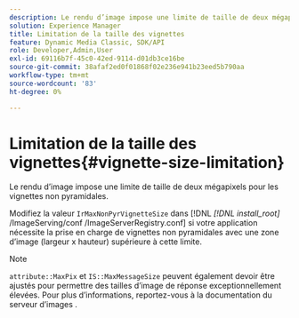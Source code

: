 ```yaml
---
description: Le rendu d’image impose une limite de taille de deux mégapixels pour les vignettes non pyramidales.
solution: Experience Manager
title: Limitation de la taille des vignettes
feature: Dynamic Media Classic, SDK/API
role: Developer,Admin,User
exl-id: 69116b7f-45c0-42ed-9114-d01db3ce16be
source-git-commit: 38afaf2ed0f01868f02e236e941b23eed5b790aa
workflow-type: tm+mt
source-wordcount: '83'
ht-degree: 0%

---
```


# Limitation de la taille des vignettes{#vignette-size-limitation}

Le rendu d’image impose une limite de taille de deux mégapixels pour les vignettes non pyramidales.

Modifiez la valeur `IrMaxNonPyrVignetteSize` dans [!DNL *[!DNL install_root]* /ImageServing/conf /ImageServerRegistry.conf] si votre application nécessite la prise en charge de vignettes non pyramidales avec une zone d’image (largeur x hauteur) supérieure à cette limite.

>[!NOTE]
>
>`attribute::MaxPix` et  `IS::MaxMessageSize` peuvent également devoir être ajustés pour permettre des tailles d’image de réponse exceptionnellement élevées. Pour plus d’informations, reportez-vous à la documentation du serveur d’images .
